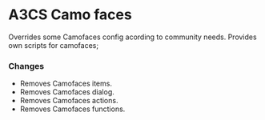 # A3CS Camo faces
Overrides some Camofaces config acording to community needs. Provides own scripts for camofaces;

### Changes
- Removes Camofaces items.
- Removes Camofaces dialog.
- Removes Camofaces actions.
- Removes Camofaces functions. 
